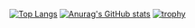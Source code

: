 [![Top Langs](https://github-readme-stats.vercel.app/api/top-langs/?username=shingo-kumada&layout=compact&theme=onedark)](https://github.com/anuraghazra/github-readme-stats)
[![Anurag's GitHub stats](https://github-readme-stats.vercel.app/api?username=shingo-kumada&theme=onedark&show_icons=true)](https://github.com/anuraghazra/github-readme-stats)
[![trophy](https://github-profile-trophy.vercel.app/?username=shingo-kumada&theme=onedark)](https://github.com/ryo-ma/github-profile-trophy)


